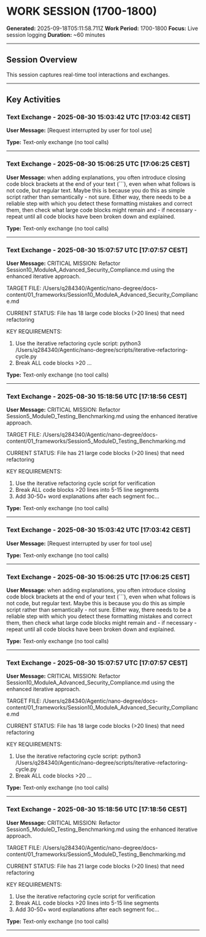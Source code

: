 # WORK SESSION (1700-1800)

**Generated:** 2025-09-18T05:11:58.711Z
**Work Period:** 1700-1800
**Focus:** Live session logging
**Duration:** ~60 minutes

---

## Session Overview

This session captures real-time tool interactions and exchanges.

---

## Key Activities

### Text Exchange - 2025-08-30 15:03:42 UTC [17:03:42 CEST]

**User Message:** [Request interrupted by user for tool use]

**Type:** Text-only exchange (no tool calls)

---

### Text Exchange - 2025-08-30 15:06:25 UTC [17:06:25 CEST]

**User Message:** when adding explanations, you often introduce closing code block brackets at the end of your text (```), even when what follows is not code, but regular text. Maybe this is because you do this as simple script rather than semantically - not sure. Either way, there needs to be a reliable step with which you detect these formatting mistakes and correct them, then check what large code blocks might remain and - if necessary - repeat until all code blocks have been broken down and explained.

**Type:** Text-only exchange (no tool calls)

---

### Text Exchange - 2025-08-30 15:07:57 UTC [17:07:57 CEST]

**User Message:** CRITICAL MISSION: Refactor Session10_ModuleA_Advanced_Security_Compliance.md using the enhanced iterative approach.

TARGET FILE: /Users/q284340/Agentic/nano-degree/docs-content/01_frameworks/Session10_ModuleA_Advanced_Security_Compliance.md

CURRENT STATUS: File has 18 large code blocks (>20 lines) that need refactoring

KEY REQUIREMENTS:
1. Use the iterative refactoring cycle script: python3 /Users/q284340/Agentic/nano-degree/scripts/iterative-refactoring-cycle.py
2. Break ALL code blocks >20 ...

**Type:** Text-only exchange (no tool calls)

---

### Text Exchange - 2025-08-30 15:18:56 UTC [17:18:56 CEST]

**User Message:** CRITICAL MISSION: Refactor Session5_ModuleD_Testing_Benchmarking.md using the enhanced iterative approach.

TARGET FILE: /Users/q284340/Agentic/nano-degree/docs-content/01_frameworks/Session5_ModuleD_Testing_Benchmarking.md

CURRENT STATUS: File has 21 large code blocks (>20 lines) that need refactoring

KEY REQUIREMENTS:
1. Use the iterative refactoring cycle script for verification
2. Break ALL code blocks >20 lines into 5-15 line segments
3. Add 30-50+ word explanations after each segment foc...

**Type:** Text-only exchange (no tool calls)

---

### Text Exchange - 2025-08-30 15:03:42 UTC [17:03:42 CEST]

**User Message:** [Request interrupted by user for tool use]

**Type:** Text-only exchange (no tool calls)

---

### Text Exchange - 2025-08-30 15:06:25 UTC [17:06:25 CEST]

**User Message:** when adding explanations, you often introduce closing code block brackets at the end of your text (```), even when what follows is not code, but regular text. Maybe this is because you do this as simple script rather than semantically - not sure. Either way, there needs to be a reliable step with which you detect these formatting mistakes and correct them, then check what large code blocks might remain and - if necessary - repeat until all code blocks have been broken down and explained.

**Type:** Text-only exchange (no tool calls)

---

### Text Exchange - 2025-08-30 15:07:57 UTC [17:07:57 CEST]

**User Message:** CRITICAL MISSION: Refactor Session10_ModuleA_Advanced_Security_Compliance.md using the enhanced iterative approach.

TARGET FILE: /Users/q284340/Agentic/nano-degree/docs-content/01_frameworks/Session10_ModuleA_Advanced_Security_Compliance.md

CURRENT STATUS: File has 18 large code blocks (>20 lines) that need refactoring

KEY REQUIREMENTS:
1. Use the iterative refactoring cycle script: python3 /Users/q284340/Agentic/nano-degree/scripts/iterative-refactoring-cycle.py
2. Break ALL code blocks >20 ...

**Type:** Text-only exchange (no tool calls)

---

### Text Exchange - 2025-08-30 15:18:56 UTC [17:18:56 CEST]

**User Message:** CRITICAL MISSION: Refactor Session5_ModuleD_Testing_Benchmarking.md using the enhanced iterative approach.

TARGET FILE: /Users/q284340/Agentic/nano-degree/docs-content/01_frameworks/Session5_ModuleD_Testing_Benchmarking.md

CURRENT STATUS: File has 21 large code blocks (>20 lines) that need refactoring

KEY REQUIREMENTS:
1. Use the iterative refactoring cycle script for verification
2. Break ALL code blocks >20 lines into 5-15 line segments
3. Add 30-50+ word explanations after each segment foc...

**Type:** Text-only exchange (no tool calls)

---

